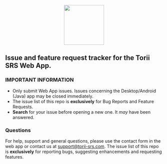<p align="center">
  <a href="https://beta.torii-srs.com" target="_blank">
    <img src="https://user-images.githubusercontent.com/8210657/188132069-ae5edce9-85c3-4aac-b03b-a7d760c7a21e.png" width="128">
  </a>
</p>

## Issue and feature request tracker for the Torii SRS Web App.

### IMPORTANT INFORMATION
* Only submit Web App issues. Issues concerning the Desktop/Android (Java) app may be closed immediately.
* The issue list of this repo is **exclusively** for Bug Reports and Feature Requests.
* **Search** for your issue before opening a new one. It _may_ have been answered.

### Questions

For help, support and general questions, please use the contact form in the web app or contact us at support@torii-srs.com. The issue list of this repo is **exclusively** for reporting bugs, suggesting enhancements and requesting features.
